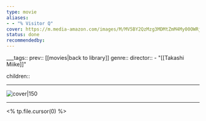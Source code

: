 ```yaml
---
type: movie
aliases:
- - "% Visitor Q"
cover: https://m.media-amazon.com/images/M/MV5BY2QzMzg3MDMtZmM4My00OWRjLThhMjAtNjRkOWQ0ZjY5NDFmXkEyXkFqcGc@._V1_SX300.jpg
status: done
recommendedby:
---
```

___tags:: prev:: [[movies|back to library]]
genre::
director::   - "[[Takashi Miike]]"

children::
___
![cover|150](https://m.media-amazon.com/images/M/MV5BY2QzMzg3MDMtZmM4My00OWRjLThhMjAtNjRkOWQ0ZjY5NDFmXkEyXkFqcGc@._V1_SX300.jpg)
___
<% tp.file.cursor(0) %>
